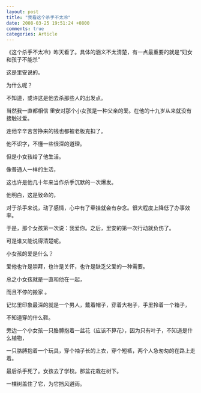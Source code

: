 ```yaml
---
layout: post
title: "我看这个杀手不太冷"
date: 2008-03-25 19:51:24 +0800
comments: true
categories: Article
---
```

《这个杀手不太冷》昨天看了。具体的涵义不太清楚，有一点最重要的就是“妇女和孩子不能杀”

这是里安说的。

为什么呢？

不知道，或许这是他去杀那些人的出发点。

当然我一直都相信 里安对那个小女孩是一种父亲的爱。在他的十九岁从来就没有接触过爱。

连他辛辛苦苦挣来的钱也都被老板克扣了。

他不识字，不懂一些很深的道理。

但是小女孩给了他生活。

像普通人一样的生活，

这也许是他几十年来当作杀手沉默的一次爆发。

他明白，这是致命的，

对于杀手来说，动了感情，心中有了牵挂就会有杂念。很大程度上降低了办事效率。

于是，那个女孩第一次说：我爱你。之后，里安的第一次行动就负伤了。

可是谁又能说得清楚呢。

小女孩的爱是什么？

爱他也许是崇拜，也许是关怀，也许是缺乏父爱的一种需要。

总之小女孩就是一直和他在一起，

而且不停的搬家 。

记忆里印象最深的就是一个男人，戴着帽子，穿着大袍子，手里拎着一个箱子，

不知道穿的什么鞋。

旁边一个小女孩一只胳膊抱着一盆花（应该不算花），因为只有叶子，不知道是什么植物，

一只胳膊抱着一个玩具，穿个袖子长的上衣，穿个短裤，两个人急匆匆的在路上走着。

最后杀手死了。女孩去了学校。那盆花栽在树下。

一棵树盖住了它，为它挡风避雨。